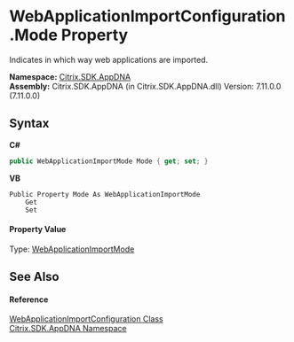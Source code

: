 # WebApplicationImportConfiguration.Mode Property 
 

Indicates in which way web applications are imported.

**Namespace:**&nbsp;[Citrix.SDK.AppDNA](index.md)<br />**Assembly:**&nbsp;Citrix.SDK.AppDNA (in Citrix.SDK.AppDNA.dll) Version: 7.11.0.0 (7.11.0.0)

## Syntax

**C#**
```csharp
public WebApplicationImportMode Mode { get; set; }
```

**VB**
```vbnet
Public Property Mode As WebApplicationImportMode
	Get
	Set
```


#### Property Value
Type: <a href="338e2b6b-07d4-b884-9af0-39a860ff53ba">WebApplicationImportMode</a>

## See Also


#### Reference
<a href="0d0a9254-fd62-2447-c543-9852d1a6f1dc">WebApplicationImportConfiguration Class</a><br /><a href="fe2d265b-410b-8b11-1eb4-a790e0b062bf">Citrix.SDK.AppDNA Namespace</a><br />